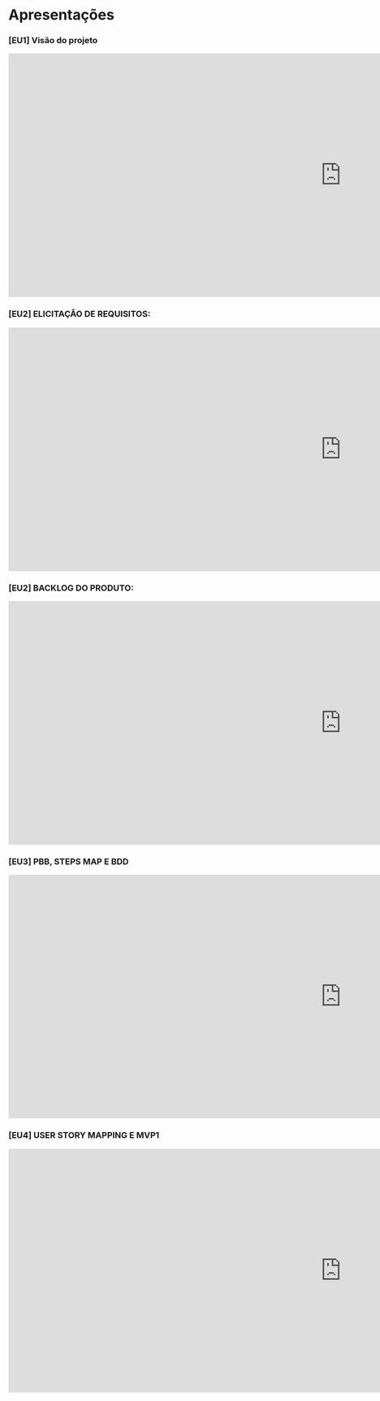 # Apresentações

### [EU1] Visão do projeto

<iframe width="1309" height="480" src="https://www.youtube.com/embed/n4wH7mvMdP4" title="YouTube video player" frameborder="0" allow="accelerometer; autoplay; clipboard-write; encrypted-media; gyroscope; picture-in-picture" allowfullscreen></iframe>

### [EU2] ELICITAÇÃO DE REQUISITOS:

<iframe width="1309" height="480" src="https://www.youtube.com/embed/M3IpJ0VS1wU" title="YouTube video player" frameborder="0" allow="accelerometer; autoplay; clipboard-write; encrypted-media; gyroscope; picture-in-picture" allowfullscreen></iframe>


### [EU2] BACKLOG DO PRODUTO:

<iframe width="1309" height="480" src="https://www.youtube.com/embed/0YBZl8NnA2E" title="YouTube video player" frameborder="0" allow="accelerometer; autoplay; clipboard-write; encrypted-media; gyroscope; picture-in-picture" allowfullscreen></iframe>

### [EU3] PBB, STEPS MAP E BDD

<iframe width="1309" height="480" src="https://www.youtube.com/embed/e8gKYW0G6lc" title="YouTube video player" frameborder="0" allow="accelerometer; autoplay; clipboard-write; encrypted-media; gyroscope; picture-in-picture" allowfullscreen></iframe>


### [EU4] USER STORY MAPPING E MVP1

<iframe width="1309" height="480" src="https://www.youtube.com/embed/y-zLxyDHnR4" title="YouTube video player" frameborder="0" allow="accelerometer; autoplay; clipboard-write; encrypted-media; gyroscope; picture-in-picture" allowfullscreen></iframe>